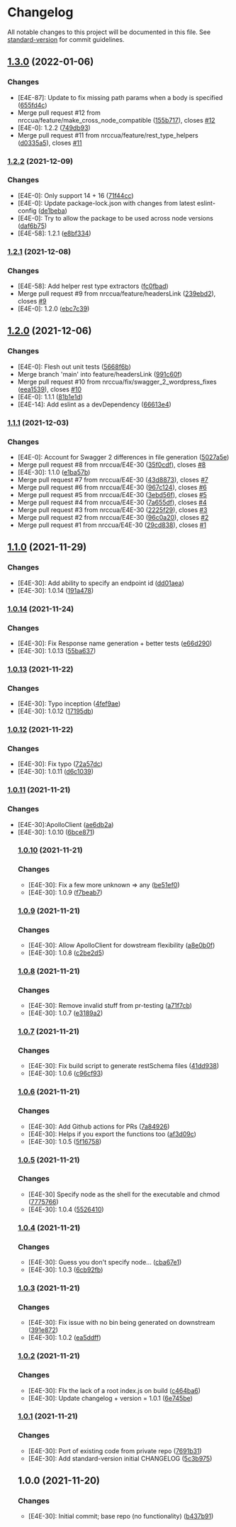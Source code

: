# Changelog

All notable changes to this project will be documented in this file. See [standard-version](https://github.com/conventional-changelog/standard-version) for commit guidelines.

## [1.3.0](https://github.com/nrccua/apollo-rest-utils/compare/1.2.2...1.3.0) (2022-01-06)


### Changes

* [E4E-87]: Update to fix missing path params when a body is specified ([655fd4c](https://github.com/nrccua/apollo-rest-utils/commit/655fd4c3ae23df53d4e0bc1dfd3a4d9c7cf6d3fd))
* Merge pull request #12 from nrccua/feature/make_cross_node_compatible ([155b717](https://github.com/nrccua/apollo-rest-utils/commit/155b717ba0f3bb02f750d40723ab479a9fe81cac)), closes [#12](https://github.com/nrccua/apollo-rest-utils/issues/12)
* [E4E-0]: 1.2.2 ([749db93](https://github.com/nrccua/apollo-rest-utils/commit/749db93999d6d7e9e9840abfcc311061ac700fdd))
* Merge pull request #11 from nrccua/feature/rest_type_helpers ([d0335a5](https://github.com/nrccua/apollo-rest-utils/commit/d0335a5becaa52a722570103cfd5aed36041b973)), closes [#11](https://github.com/nrccua/apollo-rest-utils/issues/11)

### [1.2.2](https://github.com/nrccua/apollo-rest-utils/compare/1.2.1...1.2.2) (2021-12-09)


### Changes

* [E4E-0]: Only support 14 + 16 ([71f44cc](https://github.com/nrccua/apollo-rest-utils/commit/71f44cc8622bf69e8caa8951e30d316edf4bcdd4))
* [E4E-0]: Update package-lock.json with changes from latest eslint-config ([de1beba](https://github.com/nrccua/apollo-rest-utils/commit/de1beba076ccc682eb05517ca35d8cbd8f55b260))
* [E4E-0]: Try to allow the package to be used across node versions ([daf6b75](https://github.com/nrccua/apollo-rest-utils/commit/daf6b758bd7decaaf515d4d48d3abf2fd176bcd9))
* [E4E-58]: 1.2.1 ([e8bf334](https://github.com/nrccua/apollo-rest-utils/commit/e8bf334e1398e1a5ba520052b7c8063e475430f8))

### [1.2.1](https://github.com/nrccua/apollo-rest-utils/compare/1.2.0...1.2.1) (2021-12-08)


### Changes

* [E4E-58]: Add helper rest type extractors ([fc0fbad](https://github.com/nrccua/apollo-rest-utils/commit/fc0fbad7435a5217ade6857bd6be006bfd8e000a))
* Merge pull request #9 from nrccua/feature/headersLink ([239ebd2](https://github.com/nrccua/apollo-rest-utils/commit/239ebd21ad8666851ad673e6e5203bb315db5a02)), closes [#9](https://github.com/nrccua/apollo-rest-utils/issues/9)
* [E4E-0]: 1.2.0 ([ebc7c39](https://github.com/nrccua/apollo-rest-utils/commit/ebc7c39cfc44ec99fa92ef274f85a0b4ff3b39dc))

## [1.2.0](https://github.com/nrccua/apollo-rest-utils/compare/1.1.1...1.2.0) (2021-12-06)


### Changes

* [E4E-0]: Flesh out unit tests ([5668f6b](https://github.com/nrccua/apollo-rest-utils/commit/5668f6b24a25e394865225ac3f8e0dd013a3007f))
* Merge branch 'main' into feature/headersLink ([991c60f](https://github.com/nrccua/apollo-rest-utils/commit/991c60f103428a30d1c24690a537fe0bc46b6dab))
* Merge pull request #10 from nrccua/fix/swagger_2_wordpress_fixes ([eea1539](https://github.com/nrccua/apollo-rest-utils/commit/eea1539cb6684a543a5a12b4143405f445b7fe29)), closes [#10](https://github.com/nrccua/apollo-rest-utils/issues/10)
* [E4E-0]: 1.1.1 ([81b1e1d](https://github.com/nrccua/apollo-rest-utils/commit/81b1e1d9c262314f91501f920e2ed3e24f7da125))
* [E4E-14]: Add eslint as a devDependency ([66613e4](https://github.com/nrccua/apollo-rest-utils/commit/66613e40b67d7151d414f9123333b1529af4c65b))

### [1.1.1](https://github.com/nrccua/apollo-rest-utils/compare/1.1.0...1.1.1) (2021-12-03)


### Changes

* [E4E-0]: Account for Swagger 2 differences in file generation ([5027a5e](https://github.com/nrccua/apollo-rest-utils/commit/5027a5e59a2e9a1be84a3dbde1f7009a727717f4))
* Merge pull request #8 from nrccua/E4E-30 ([35f0cdf](https://github.com/nrccua/apollo-rest-utils/commit/35f0cdfe80bce8bf193fbd13a6b28e70607e7a98)), closes [#8](https://github.com/nrccua/apollo-rest-utils/issues/8)
* [E4E-30]: 1.1.0 ([e1ba57b](https://github.com/nrccua/apollo-rest-utils/commit/e1ba57baef0c994981cc46ad558bc2576f6f0008))
* Merge pull request #7 from nrccua/E4E-30 ([43d8873](https://github.com/nrccua/apollo-rest-utils/commit/43d887310cf42351d04f4ef0224e934ebb2ca2b2)), closes [#7](https://github.com/nrccua/apollo-rest-utils/issues/7)
* Merge pull request #6 from nrccua/E4E-30 ([967c124](https://github.com/nrccua/apollo-rest-utils/commit/967c1246d0532ce397193cadc223ea84403b4d08)), closes [#6](https://github.com/nrccua/apollo-rest-utils/issues/6)
* Merge pull request #5 from nrccua/E4E-30 ([3ebd56f](https://github.com/nrccua/apollo-rest-utils/commit/3ebd56f0e219427a79f42412dcccc116c77e6544)), closes [#5](https://github.com/nrccua/apollo-rest-utils/issues/5)
* Merge pull request #4 from nrccua/E4E-30 ([7a655df](https://github.com/nrccua/apollo-rest-utils/commit/7a655df9628fbd3d7eb3e28ae6d0291551ae9f2c)), closes [#4](https://github.com/nrccua/apollo-rest-utils/issues/4)
* Merge pull request #3 from nrccua/E4E-30 ([2225f29](https://github.com/nrccua/apollo-rest-utils/commit/2225f293b361190bca7042a803359fbfc0627a56)), closes [#3](https://github.com/nrccua/apollo-rest-utils/issues/3)
* Merge pull request #2 from nrccua/E4E-30 ([96c0a20](https://github.com/nrccua/apollo-rest-utils/commit/96c0a20c048c270dd5b64ed92a041aeeac5495a7)), closes [#2](https://github.com/nrccua/apollo-rest-utils/issues/2)
* Merge pull request #1 from nrccua/E4E-30 ([29cd838](https://github.com/nrccua/apollo-rest-utils/commit/29cd8384f0c155c56a2db9f74a1a62739a56b54c)), closes [#1](https://github.com/nrccua/apollo-rest-utils/issues/1)

## [1.1.0](https://github.com/nrccua/apollo-rest-utils/compare/1.0.14...1.1.0) (2021-11-29)


### Changes

* [E4E-30]: Add ability to specify an endpoint id ([dd01aea](https://github.com/nrccua/apollo-rest-utils/commit/dd01aea0daad0fbf64e7ee358c4a34d571456c82))
* [E4E-30]: 1.0.14 ([191a478](https://github.com/nrccua/apollo-rest-utils/commit/191a47871b111b63aa9444538e5d45f3fcd9ab99))

### [1.0.14](https://github.com/nrccua/apollo-rest-utils/compare/1.0.13...1.0.14) (2021-11-24)


### Changes

* [E4E-30]: Fix Response name generation + better tests ([e66d290](https://github.com/nrccua/apollo-rest-utils/commit/e66d290c350bcf22abfd650e79f55ef371447dc9))
* [E4E-30]: 1.0.13 ([55ba637](https://github.com/nrccua/apollo-rest-utils/commit/55ba6373e2e3706af197fadf2ac6fe4fa8a266e3))

### [1.0.13](https://github.com/nrccua/apollo-rest-utils/compare/1.0.12...1.0.13) (2021-11-22)


### Changes

* [E4E-30]: Typo inception ([4fef9ae](https://github.com/nrccua/apollo-rest-utils/commit/4fef9ae4d34446801259ad4ea4992fbed1c6dcc2))
* [E4E-30]: 1.0.12 ([17195db](https://github.com/nrccua/apollo-rest-utils/commit/17195db1caaea1f94c3586a644975fa2581e54bc))

### [1.0.12](https://github.com/nrccua/apollo-rest-utils/compare/1.0.11...1.0.12) (2021-11-22)


### Changes

* [E4E-30]: Fix typo ([72a57dc](https://github.com/nrccua/apollo-rest-utils/commit/72a57dc81a3426811cfd680fd1398e934505ceb1))
* [E4E-30]: 1.0.11 ([d6c1039](https://github.com/nrccua/apollo-rest-utils/commit/d6c1039ca24d04227e48edee6849b2d6eb97e9d5))

### [1.0.11](https://github.com/nrccua/apollo-rest-utils/compare/1.0.10...1.0.11) (2021-11-21)


### Changes

* [E4E-30]:ApolloClient<object> ([ae6db2a](https://github.com/nrccua/apollo-rest-utils/commit/ae6db2a5c13366b7df670b501b1d4f14460f8308))
* [E4E-30]: 1.0.10 ([6bce871](https://github.com/nrccua/apollo-rest-utils/commit/6bce871f8c23f80affc1493a5f75463995e09203))

### [1.0.10](https://github.com/nrccua/apollo-rest-utils/compare/1.0.9...1.0.10) (2021-11-21)


### Changes

* [E4E-30]: Fix a few more unknown => any ([be51ef0](https://github.com/nrccua/apollo-rest-utils/commit/be51ef09609061982e2c0b4c36cadf49e5e5f079))
* [E4E-30]: 1.0.9 ([f7beab7](https://github.com/nrccua/apollo-rest-utils/commit/f7beab79299838ef1d14d1cee5266e71702fa618))

### [1.0.9](https://github.com/nrccua/apollo-rest-utils/compare/1.0.8...1.0.9) (2021-11-21)


### Changes

* [E4E-30]: Allow ApolloClient<any> for dowstream flexibility ([a8e0b0f](https://github.com/nrccua/apollo-rest-utils/commit/a8e0b0f8feba57b171fa6aaf40fc07e257cc0430))
* [E4E-30]: 1.0.8 ([c2be2d5](https://github.com/nrccua/apollo-rest-utils/commit/c2be2d5722c6564e590449a63f5d20f71b319189))

### [1.0.8](https://github.com/nrccua/apollo-rest-utils/compare/1.0.7...1.0.8) (2021-11-21)


### Changes

* [E4E-30]: Remove invalid stuff from pr-testing ([a71f7cb](https://github.com/nrccua/apollo-rest-utils/commit/a71f7cbfff71c05a61f19ab832b7702e0db06bc9))
* [E4E-30]: 1.0.7 ([e3189a2](https://github.com/nrccua/apollo-rest-utils/commit/e3189a293b0b75c269bec35553e2f4dd8b82068b))

### [1.0.7](https://github.com/nrccua/apollo-rest-utils/compare/1.0.6...1.0.7) (2021-11-21)


### Changes

* [E4E-30]: Fix build script to generate restSchema files ([41dd938](https://github.com/nrccua/apollo-rest-utils/commit/41dd938260be9966c048305aa9f19a8b063be45b))
* [E4E-30]: 1.0.6 ([c96cf93](https://github.com/nrccua/apollo-rest-utils/commit/c96cf93c4b46f2b361a6ee9e5e1b55ee1e66796b))

### [1.0.6](https://github.com/nrccua/apollo-rest-utils/compare/1.0.5...1.0.6) (2021-11-21)


### Changes

* [E4E-30]: Add Github actions for PRs ([7a84926](https://github.com/nrccua/apollo-rest-utils/commit/7a84926378790a268e8aec377a32676a69f1deac))
* [E4E-30]: Helps if you export the functions too ([af3d09c](https://github.com/nrccua/apollo-rest-utils/commit/af3d09c21f970964360ede4ac9ae2c54f41d4a96))
* [E4E-30]: 1.0.5 ([5f16758](https://github.com/nrccua/apollo-rest-utils/commit/5f16758dac3bd391490d18f0ff16b624be8bf5a0))

### [1.0.5](https://github.com/nrccua/apollo-rest-utils/compare/1.0.4...1.0.5) (2021-11-21)


### Changes

* [E4E-30] Specify node as the shell for the executable and chmod ([7775766](https://github.com/nrccua/apollo-rest-utils/commit/7775766850dd01ac6fbf23503b7908cc80e7b741))
* [E4E-30]: 1.0.4 ([5526410](https://github.com/nrccua/apollo-rest-utils/commit/5526410bb34eb59b5ad66bef34f2508382072fd8))

### [1.0.4](https://github.com/nrccua/apollo-rest-utils/compare/1.0.3...1.0.4) (2021-11-21)


### Changes

* [E4E-30]: Guess you don't specify node... ([cba67e1](https://github.com/nrccua/apollo-rest-utils/commit/cba67e171074e51050261a275189a807741b5af0))
* [E4E-30]: 1.0.3 ([6cb92fb](https://github.com/nrccua/apollo-rest-utils/commit/6cb92fb3c5a5c216f8bf00631604ee031abfa98d))

### [1.0.3](https://github.com/nrccua/apollo-rest-utils/compare/1.0.2...1.0.3) (2021-11-21)


### Changes

* [E4E-30]: Fix issue with no bin being generated on downstream ([391e872](https://github.com/nrccua/apollo-rest-utils/commit/391e87273a95f2303ada672578a53b24e769b18b))
* [E4E-30]: 1.0.2 ([ea5ddff](https://github.com/nrccua/apollo-rest-utils/commit/ea5ddffab510578181cb9f66759dcf3751859be3))

### [1.0.2](https://github.com/nrccua/apollo-rest-utils/compare/1.0.1...1.0.2) (2021-11-21)


### Changes

* [E4E-30]: FIx the lack of a root index.js on build ([c464ba6](https://github.com/nrccua/apollo-rest-utils/commit/c464ba68f0d03e5afea5ce0f069413e848e4c21f))
* [E4E-30]: Update changelog + version = 1.0.1 ([6e745be](https://github.com/nrccua/apollo-rest-utils/commit/6e745be765fcfebb400501dcfd567fa061064f49))

### [1.0.1](https://github.com/nrccua/apollo-rest-utils/compare/1.0.0...1.0.1) (2021-11-21)


### Changes

* [E4E-30]: Port of existing code from private repo ([7691b31](https://github.com/nrccua/apollo-rest-utils/commit/7691b3185ce2f06a6d7f6981a318f346b6c84fa3))
* [E4E-30]: Add standard-version initial CHANGELOG ([5c3b975](https://github.com/nrccua/apollo-rest-utils/commit/5c3b9755144880be47f7bd6b68879e438470fc0e))

## 1.0.0 (2021-11-20)


### Changes

* [E4E-30]: Initial commit; base repo (no functionality) ([b437b91](https://github.com/nrccua/apollo-rest-utils/commit/b437b9140ff1b1a229f5fdb78d8ac144b803217e))
